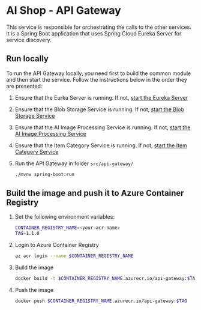 # AI Shop - API Gateway

This service is responsible for orchestrating the calls to the other services. It is a Spring Boot application that uses Spring Cloud Eureka Server for service discovery.

## Run locally

To run the API Gateway locally, you need first to build the common module and then start the service. Follow the instructions below in the order they are presented:

1. Ensure that the Eurka Server is running. If not, [start the Eureka Server](../eureka-server/README.md)
2. Ensure that the Blob Storage Service is running. If not, [start the Blob Storage Service](../blob-storage-service/README.md)
3. Ensure that the AI Image Processing Service is running. If not, [start the AI Image Processing Service](../ai-image-processing-service/README.md)
4. Ensure that the Item Category Service is running. If not, [start the Item Category Service](../item-category-service/README.md)
5. Run the API Gateway in folder `src/api-gateway/`

    ```bash
    ./mvnw spring-boot:run
    ```

## Build the image and push it to Azure Container Registry

1. Set the following environment variables:

    ```bash
    CONTAINER_REGISTRY_NAME=<your-acr-name>
    TAG=1.1.0
    ```

2. Login to Azure Container Registry

    ```bash
    az acr login --name $CONTAINER_REGISTRY_NAME
    ```

3. Build the image

    ```bash
    docker build -t $CONTAINER_REGISTRY_NAME.azurecr.io/api-gateway:$TAG .
    ```

4. Push the image

    ```bash
    docker push $CONTAINER_REGISTRY_NAME.azurecr.io/api-gateway:$TAG
    ```
